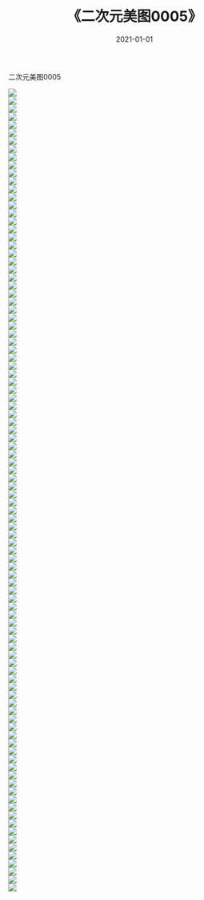 ﻿---
layout: post
title:  《二次元美图0005》
date:   2021-01-01
img: http://imgx.orgx.ga/二次元/2021/二次元美图0005/000.jpg
categories: [美女, 清纯, 唯美]
---

二次元美图0005

 ![](http://imgx.orgx.ga/二次元/2021/二次元美图0005/001.jpg) <br>![](http://imgx.orgx.ga/二次元/2021/二次元美图0005/002.jpg) <br>![](http://imgx.orgx.ga/二次元/2021/二次元美图0005/003.jpg) <br>![](http://imgx.orgx.ga/二次元/2021/二次元美图0005/004.jpg) <br>![](http://imgx.orgx.ga/二次元/2021/二次元美图0005/005.jpg) <br>![](http://imgx.orgx.ga/二次元/2021/二次元美图0005/006.jpg) <br>![](http://imgx.orgx.ga/二次元/2021/二次元美图0005/007.jpg) <br>![](http://imgx.orgx.ga/二次元/2021/二次元美图0005/008.jpg) <br>![](http://imgx.orgx.ga/二次元/2021/二次元美图0005/009.jpg) <br>![](http://imgx.orgx.ga/二次元/2021/二次元美图0005/010.jpg) <br>![](http://imgx.orgx.ga/二次元/2021/二次元美图0005/011.jpg) <br>![](http://imgx.orgx.ga/二次元/2021/二次元美图0005/012.jpg) <br>![](http://imgx.orgx.ga/二次元/2021/二次元美图0005/013.jpg) <br>![](http://imgx.orgx.ga/二次元/2021/二次元美图0005/014.jpg) <br>![](http://imgx.orgx.ga/二次元/2021/二次元美图0005/015.jpg) <br>![](http://imgx.orgx.ga/二次元/2021/二次元美图0005/016.jpg) <br>![](http://imgx.orgx.ga/二次元/2021/二次元美图0005/017.jpg) <br>![](http://imgx.orgx.ga/二次元/2021/二次元美图0005/018.jpg) <br>![](http://imgx.orgx.ga/二次元/2021/二次元美图0005/019.jpg) <br>![](http://imgx.orgx.ga/二次元/2021/二次元美图0005/020.jpg) <br>![](http://imgx.orgx.ga/二次元/2021/二次元美图0005/021.jpg) <br>![](http://imgx.orgx.ga/二次元/2021/二次元美图0005/022.jpg) <br>![](http://imgx.orgx.ga/二次元/2021/二次元美图0005/023.jpg) <br>![](http://imgx.orgx.ga/二次元/2021/二次元美图0005/024.jpg) <br>![](http://imgx.orgx.ga/二次元/2021/二次元美图0005/025.jpg) <br>![](http://imgx.orgx.ga/二次元/2021/二次元美图0005/026.jpg) <br>![](http://imgx.orgx.ga/二次元/2021/二次元美图0005/027.jpg) <br>![](http://imgx.orgx.ga/二次元/2021/二次元美图0005/028.jpg) <br>![](http://imgx.orgx.ga/二次元/2021/二次元美图0005/029.jpg) <br>![](http://imgx.orgx.ga/二次元/2021/二次元美图0005/030.jpg) <br>![](http://imgx.orgx.ga/二次元/2021/二次元美图0005/031.jpg) <br>![](http://imgx.orgx.ga/二次元/2021/二次元美图0005/032.jpg) <br>![](http://imgx.orgx.ga/二次元/2021/二次元美图0005/033.jpg) <br>![](http://imgx.orgx.ga/二次元/2021/二次元美图0005/034.jpg) <br>![](http://imgx.orgx.ga/二次元/2021/二次元美图0005/035.jpg) <br>![](http://imgx.orgx.ga/二次元/2021/二次元美图0005/036.jpg) <br>![](http://imgx.orgx.ga/二次元/2021/二次元美图0005/037.jpg) <br>![](http://imgx.orgx.ga/二次元/2021/二次元美图0005/038.jpg) <br>![](http://imgx.orgx.ga/二次元/2021/二次元美图0005/039.jpg) <br>![](http://imgx.orgx.ga/二次元/2021/二次元美图0005/040.jpg) <br>![](http://imgx.orgx.ga/二次元/2021/二次元美图0005/041.jpg) <br>![](http://imgx.orgx.ga/二次元/2021/二次元美图0005/042.jpg) <br>![](http://imgx.orgx.ga/二次元/2021/二次元美图0005/043.jpg) <br>![](http://imgx.orgx.ga/二次元/2021/二次元美图0005/044.jpg) <br>![](http://imgx.orgx.ga/二次元/2021/二次元美图0005/045.jpg) <br>![](http://imgx.orgx.ga/二次元/2021/二次元美图0005/046.jpg) <br>![](http://imgx.orgx.ga/二次元/2021/二次元美图0005/047.jpg) <br>![](http://imgx.orgx.ga/二次元/2021/二次元美图0005/048.jpg) <br>![](http://imgx.orgx.ga/二次元/2021/二次元美图0005/049.jpg) <br>![](http://imgx.orgx.ga/二次元/2021/二次元美图0005/050.jpg) <br>![](http://imgx.orgx.ga/二次元/2021/二次元美图0005/051.jpg) <br>![](http://imgx.orgx.ga/二次元/2021/二次元美图0005/052.jpg) <br>![](http://imgx.orgx.ga/二次元/2021/二次元美图0005/053.jpg) <br>![](http://imgx.orgx.ga/二次元/2021/二次元美图0005/054.jpg) <br>![](http://imgx.orgx.ga/二次元/2021/二次元美图0005/055.jpg) <br>![](http://imgx.orgx.ga/二次元/2021/二次元美图0005/056.jpg) <br>![](http://imgx.orgx.ga/二次元/2021/二次元美图0005/057.jpg) <br>![](http://imgx.orgx.ga/二次元/2021/二次元美图0005/058.jpg) <br>![](http://imgx.orgx.ga/二次元/2021/二次元美图0005/059.jpg) <br>![](http://imgx.orgx.ga/二次元/2021/二次元美图0005/060.jpg) <br>![](http://imgx.orgx.ga/二次元/2021/二次元美图0005/061.jpg) <br>![](http://imgx.orgx.ga/二次元/2021/二次元美图0005/062.jpg) <br>![](http://imgx.orgx.ga/二次元/2021/二次元美图0005/063.jpg) <br>![](http://imgx.orgx.ga/二次元/2021/二次元美图0005/064.jpg) <br>![](http://imgx.orgx.ga/二次元/2021/二次元美图0005/065.jpg) <br>![](http://imgx.orgx.ga/二次元/2021/二次元美图0005/066.jpg) <br>![](http://imgx.orgx.ga/二次元/2021/二次元美图0005/067.jpg) <br>![](http://imgx.orgx.ga/二次元/2021/二次元美图0005/068.jpg) <br>![](http://imgx.orgx.ga/二次元/2021/二次元美图0005/069.jpg) <br>![](http://imgx.orgx.ga/二次元/2021/二次元美图0005/070.jpg) <br>![](http://imgx.orgx.ga/二次元/2021/二次元美图0005/071.jpg) <br>![](http://imgx.orgx.ga/二次元/2021/二次元美图0005/072.jpg) <br>![](http://imgx.orgx.ga/二次元/2021/二次元美图0005/073.jpg) <br>![](http://imgx.orgx.ga/二次元/2021/二次元美图0005/074.jpg) <br>![](http://imgx.orgx.ga/二次元/2021/二次元美图0005/075.jpg) <br>![](http://imgx.orgx.ga/二次元/2021/二次元美图0005/076.jpg) <br>![](http://imgx.orgx.ga/二次元/2021/二次元美图0005/077.jpg) <br>![](http://imgx.orgx.ga/二次元/2021/二次元美图0005/078.jpg) <br>![](http://imgx.orgx.ga/二次元/2021/二次元美图0005/079.jpg) <br>![](http://imgx.orgx.ga/二次元/2021/二次元美图0005/080.jpg) <br>![](http://imgx.orgx.ga/二次元/2021/二次元美图0005/081.jpg) <br>![](http://imgx.orgx.ga/二次元/2021/二次元美图0005/082.jpg) <br>![](http://imgx.orgx.ga/二次元/2021/二次元美图0005/083.jpg) <br>![](http://imgx.orgx.ga/二次元/2021/二次元美图0005/084.jpg) <br>![](http://imgx.orgx.ga/二次元/2021/二次元美图0005/085.jpg) <br>![](http://imgx.orgx.ga/二次元/2021/二次元美图0005/086.jpg) <br>![](http://imgx.orgx.ga/二次元/2021/二次元美图0005/087.jpg) <br>![](http://imgx.orgx.ga/二次元/2021/二次元美图0005/088.jpg) <br>![](http://imgx.orgx.ga/二次元/2021/二次元美图0005/089.jpg) <br>![](http://imgx.orgx.ga/二次元/2021/二次元美图0005/090.jpg) <br>![](http://imgx.orgx.ga/二次元/2021/二次元美图0005/091.jpg) <br>![](http://imgx.orgx.ga/二次元/2021/二次元美图0005/092.jpg) <br>![](http://imgx.orgx.ga/二次元/2021/二次元美图0005/093.jpg) <br>![](http://imgx.orgx.ga/二次元/2021/二次元美图0005/094.jpg) <br>![](http://imgx.orgx.ga/二次元/2021/二次元美图0005/095.jpg) <br>![](http://imgx.orgx.ga/二次元/2021/二次元美图0005/096.jpg) <br>![](http://imgx.orgx.ga/二次元/2021/二次元美图0005/097.jpg) <br>![](http://imgx.orgx.ga/二次元/2021/二次元美图0005/098.jpg) <br>![](http://imgx.orgx.ga/二次元/2021/二次元美图0005/099.jpg) <br>![](http://imgx.orgx.ga/二次元/2021/二次元美图0005/100.jpg) <br>